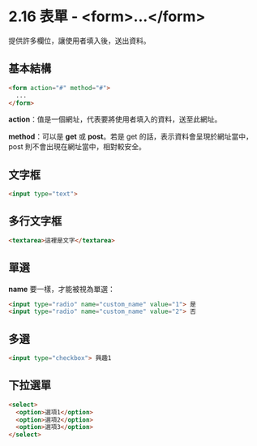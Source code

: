 # 2.16 表單 - &lt;form&gt;...&lt;/form&gt;

提供許多欄位，讓使用者填入後，送出資料。

## 基本結構

```html
<form action="#" method="#">
  ...
</form>
```

**action**：值是一個網址，代表要將使用者填入的資料，送至此網址。

**method**：可以是 **get** 或 **post**。若是 get 的話，表示資料會呈現於網址當中，post 則不會出現在網址當中，相對較安全。

## 文字框

```html
<input type="text">
```

## 多行文字框

```html
<textarea>這裡是文字</textarea>
```

## 單選

**name** 要一樣，才能被視為單選：

```html
<input type="radio" name="custom_name" value="1"> 是
<input type="radio" name="custom_name" value="2"> 否
```

## 多選

```html
<input type="checkbox"> 興趣1
```

## 下拉選單

```html
<select>
  <option>選項1</option>
  <option>選項2</option>
  <option>選項3</option>
</select>
```



